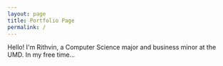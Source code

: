 ```yaml
---
layout: page
title: Portfolio Page
permalink: /
---
```


Hello! I'm Rithvin, a Computer Science major and business minor at the UMD. In my free time...
